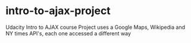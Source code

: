 # intro-to-ajax-project
Udacity Intro to AJAX course  Project uses a Google Maps, Wikipedia and NY times API's, each one accessed a different way
